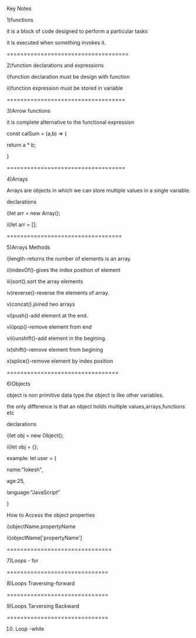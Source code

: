 Key Notes

1)functions

it is a block of code designed to perform a particular tasks

it is executed when something invokes it.

====================================

2)function declarations and expressions

i)function declaration must be design with function

ii)function expression must be stored in variable

===================================

3)Arrow functions

it is complete alternative to the functional expression

const calSum = (a,b) => {

return a * b;

}

===================================

4)Arrays

Arrays are objects in which we can store multiple values in a single variable.

declarations

i)let arr = new Array();

ii)let arr =  [];

==================================

5)Arrays Methods

i)length-returns the number of elements is an array.

ii)indexOf()-gives the index position of element

iii)sort().sort the array elements

iv)reverse()-reverse the elements of array.

v)concat().joined two arrays

vi)push()-add element at the end.

vii)pop()-remove element from end

viii)unshift()-add element in the begining.

ix)shift()-remove element from begining

x)splice()-remove element by index position

=================================

6)Objects

object is non primitive data type.the object is like other variables.

the only difference is that an object holds multiple values,arrays,functions etc

declarations

i)let obj = new Object();

ii)let obj =  {};

example: let user = {

name:"lokesh",

age:25,

language:"JavaScript"

}

How to Access the object properties

i)objectName.propertyName

ii)objectName['propertyName']

===============================

7)Loops - for

==============================

8)Loops Traversing-forward

==============================

9)Loops Tarversing Backward

==============================

10. Loop -while
